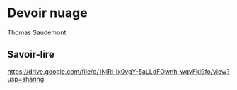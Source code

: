# Devoir nuage

Thomas Saudemont

## Savoir-lire

https://drive.google.com/file/d/1NIRi-lx0vgY-5aLLdFOwnh-wgvFkI9fo/view?usp=sharing